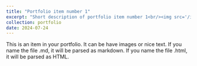 ```yaml
---
title: "Portfolio item number 1"
excerpt: "Short description of portfolio item number 1<br/><img src='/images/500x300.png'>"
collection: portfolio
date: 2024-07-24
---
```


This is an item in your portfolio. It can be have images or nice text. If you name the file .md, it will be parsed as markdown. If you name the file .html, it will be parsed as HTML. 
